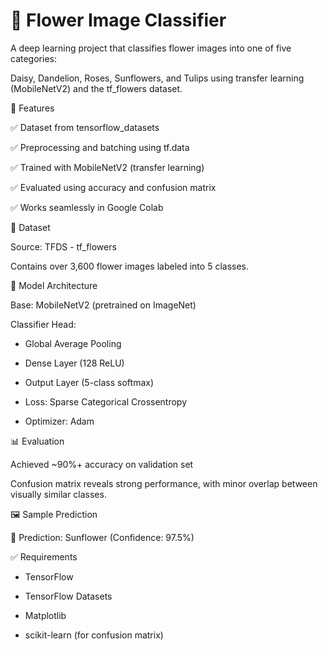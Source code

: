 # 🌼 Flower Image Classifier

A deep learning project that classifies flower images into one of five categories:

Daisy, Dandelion, Roses, Sunflowers, and Tulips using transfer learning (MobileNetV2) and the tf_flowers dataset.

📌 Features

✅ Dataset from tensorflow_datasets

✅ Preprocessing and batching using tf.data

✅ Trained with MobileNetV2 (transfer learning)

✅ Evaluated using accuracy and confusion matrix

✅ Works seamlessly in Google Colab

📂 Dataset

Source: TFDS - tf_flowers

Contains over 3,600 flower images labeled into 5 classes.

🧠 Model Architecture

Base: MobileNetV2 (pretrained on ImageNet)

Classifier Head:

- Global Average Pooling

- Dense Layer (128 ReLU)

- Output Layer (5-class softmax)

- Loss: Sparse Categorical Crossentropy

- Optimizer: Adam

📊 Evaluation

Achieved ~90%+ accuracy on validation set

Confusion matrix reveals strong performance, with minor overlap between visually similar classes.


🖼️ Sample Prediction


🌸 Prediction: Sunflower (Confidence: 97.5%)

✅ Requirements

- TensorFlow

- TensorFlow Datasets

- Matplotlib

- scikit-learn (for confusion matrix)
